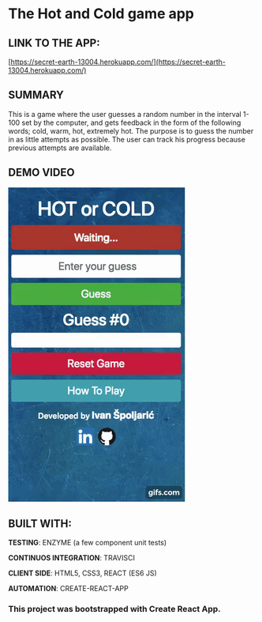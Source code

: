 # The Hot and Cold game app
## LINK TO THE APP:
[https://secret-earth-13004.herokuapp.com/](https://secret-earth-13004.herokuapp.com/)

## SUMMARY
This is a game where the user guesses a random number in the interval 1-100 set by the computer, and gets feedback in the form of the following words; cold, warm, hot, extremely hot.
The purpose is to guess the number in as little attempts as possible.
The user can track his progress because previous attempts are available.

## DEMO VIDEO
![Demo video](demo.gif)

## BUILT WITH:

**TESTING**: ENZYME (a few component unit tests)

**CONTINUOS INTEGRATION**: TRAVISCI 

**CLIENT SIDE**: HTML5, CSS3, REACT (ES6 JS)

**AUTOMATION**: CREATE-REACT-APP


### This project was bootstrapped with Create React App.


